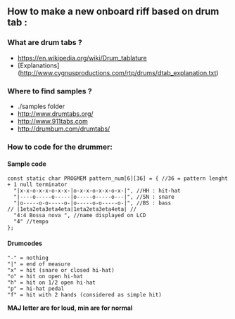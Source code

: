 
## How to make a new onboard riff based on drum tab : 

### What are drum tabs ?

* https://en.wikipedia.org/wiki/Drum_tablature
* [Explanations] (http://www.cygnusproductions.com/rtp/drums/dtab_explanation.txt)


### Where to find samples ? 

* ./samples folder
* http://www.drumtabs.org/
* http://www.911tabs.com
* http://drumbum.com/drumtabs/


### How to code for the drummer: 

#### Sample code
```
const static char PROGMEM pattern_num[6][36] = { //36 = pattern lenght + 1 null terminator
  "|x-x-o-x-x-o-x-x-|o-x-x-o-x-x-o-x-|", //HH : hit-hat
  "|----o-----o-----|o-----o-----o---|", //SN : snare
  "|o-----o-o-----o-|o-----o-o-----o-|", //BS : bass
// |1eta2eta3eta4eta|1eta2eta3eta4eta| //
  "4:4 Bossa nova ", //name displayed on LCD
  "4" //tempo
};
```


#### Drumcodes 
```
"-" = nothing
"|" = end of measure
"x" = hit (snare or closed hi-hat)
"o" = hit on open hi-hat
"h" = hit on 1/2 open hi-hat
"p" = hi-hat pedal
"f" = hit with 2 hands (considered as simple hit)
```

**MAJ letter are for loud, min are for normal**
